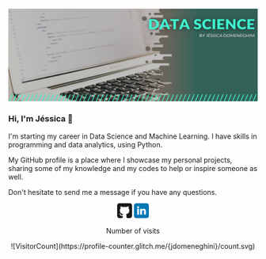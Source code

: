 <p align="center">
    <img src="https://github.com/jdomeneghini/Data_Science/blob/master/banner1.png?raw=true" >
</p>

### Hi, I'm Jéssica 👋


I'm starting my career in Data Science and Machine Learning.
I have skills in programming and data analytics, using Python.

My GitHub profile is a place where I showcase my personal projects, sharing some of my knowledge and my codes to help or inspire someone as well.

Don't hesitate to send me a message if you have any questions.


<p align = "center">
<a href =https://github.com/jdomeneghini target='blank'> <img src=https://github.com/edent/SuperTinyIcons/blob/master/images/svg/github.svg height='30' weight='30'/></a>
<a href = https://www.linkedin.com/in/jdomeneghini target='blank'> <img src=https://github.com/edent/SuperTinyIcons/blob/master/images/svg/linkedin.svg height='30' weight='30'/></a> 


<p align = "center" > Number of visits </p>

<p align= "center">![VisitorCount](https://profile-counter.glitch.me/{jdomeneghini}/count.svg)</p>


 
